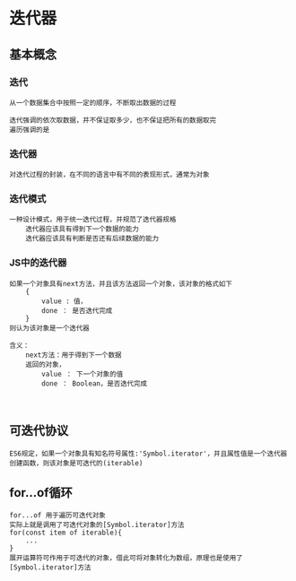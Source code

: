# 迭代器

## 基本概念

### 迭代
    从一个数据集合中按照一定的顺序，不断取出数据的过程

    迭代强调的依次取数据，并不保证取多少，也不保证把所有的数据取完
    遍历强调的是

### 迭代器
    对迭代过程的封装，在不同的语言中有不同的表现形式，通常为对象

### 迭代模式
    一种设计模式，用于统一迭代过程，并规范了迭代器规格
        迭代器应该具有得到下一个数据的能力
        迭代器应该具有判断是否还有后续数据的能力

### JS中的迭代器
    如果一个对象具有next方法，并且该方法返回一个对象，该对象的格式如下
        {
            value : 值，
            done ： 是否迭代完成
        }
    则认为该对象是一个迭代器

    含义：
        next方法：用于得到下一个数据
        返回的对象，
            value ： 下一个对象的值
            done ： Boolean，是否迭代完成

        　

## 可迭代协议
    ES6规定，如果一个对象具有知名符号属性:'Symbol.iterator'，并且属性值是一个迭代器创建函数，则该对象是可迭代的(iterable)

## for...of循环
    for...of 用于遍历可迭代对象
    实际上就是调用了可迭代对象的[Symbol.iterator]方法
    for(const item of iterable){
        ...
    }
    展开运算符可作用于可迭代的对象，借此可将对象转化为数组，原理也是使用了[Symbol.iterator]方法
